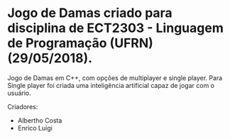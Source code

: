 # Jogo de Damas criado para disciplina de ECT2303 - Linguagem de Programação (UFRN) (29/05/2018).

Jogo de Damas em C++, com opções de multiplayer e single player. Para Single player foi criada uma inteligência artificial capaz de jogar com o usuário.

Criadores: 
- Albertho Costa
- Enrico Luigi
